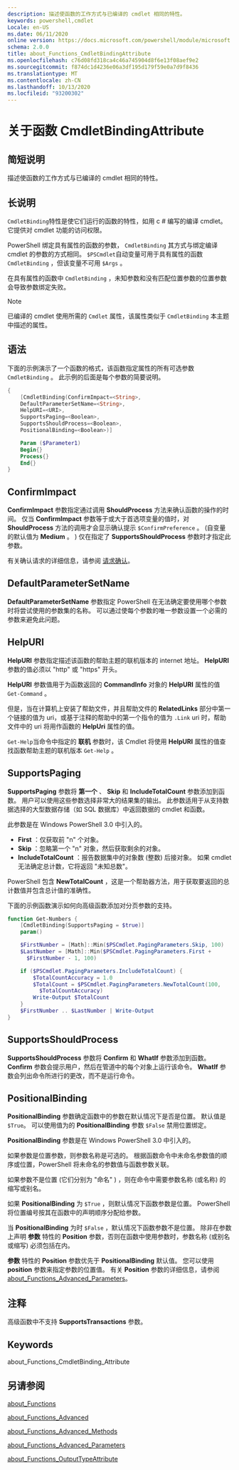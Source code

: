 ```yaml
---
description: 描述使函数的工作方式与已编译的 cmdlet 相同的特性。
keywords: powershell,cmdlet
Locale: en-US
ms.date: 06/11/2020
online version: https://docs.microsoft.com/powershell/module/microsoft.powershell.core/about/about_functions_cmdletbindingattribute?view=powershell-5.1&WT.mc_id=ps-gethelp
schema: 2.0.0
title: about_Functions_CmdletBindingAttribute
ms.openlocfilehash: c76d08fd318ca4c46a745904d8f6e13f08aef9e2
ms.sourcegitcommit: f874dc1d4236e06a3df195d179f59e0a7d9f8436
ms.translationtype: MT
ms.contentlocale: zh-CN
ms.lasthandoff: 10/13/2020
ms.locfileid: "93200302"
---
```

# <a name="about-functions-cmdletbindingattribute"></a>关于函数 CmdletBindingAttribute

## <a name="short-description"></a>简短说明
描述使函数的工作方式与已编译的 cmdlet 相同的特性。

## <a name="long-description"></a>长说明

`CmdletBinding`特性是使它们运行的函数的特性，如用 c # 编写的编译 cmdlet。 它提供对 cmdlet 功能的访问权限。

PowerShell 绑定具有属性的函数的参数， `CmdletBinding` 其方式与绑定编译 cmdlet 的参数的方式相同。 `$PSCmdlet`自动变量可用于具有属性的函数 `CmdletBinding` ，但该变量不可用 `$Args` 。

在具有属性的函数中 `CmdletBinding` ，未知参数和没有匹配位置参数的位置参数会导致参数绑定失败。

> [!NOTE]
> 已编译的 cmdlet 使用所需的 `Cmdlet` 属性，该属性类似于 `CmdletBinding` 本主题中描述的属性。

## <a name="syntax"></a>语法

下面的示例演示了一个函数的格式，该函数指定属性的所有可选参数 `CmdletBinding` 。 此示例的后面是每个参数的简要说明。

```powershell
{
    [CmdletBinding(ConfirmImpact=<String>,
    DefaultParameterSetName=<String>,
    HelpURI=<URI>,
    SupportsPaging=<Boolean>,
    SupportsShouldProcess=<Boolean>,
    PositionalBinding=<Boolean>)]

    Param ($Parameter1)
    Begin{}
    Process{}
    End{}
}
```

## <a name="confirmimpact"></a>ConfirmImpact

**ConfirmImpact** 参数指定通过调用 **ShouldProcess** 方法来确认函数的操作的时间。 仅当 **ConfirmImpact** 参数等于或大于首选项变量的值时，对 **ShouldProcess** 方法的调用才会显示确认提示 `$ConfirmPreference` 。  (自变量的默认值为 **Medium** 。 ) 仅在指定了 **SupportsShouldProcess** 参数时才指定此参数。

有关确认请求的详细信息，请参阅 [请求确认](/powershell/scripting/developer/cmdlet/requesting-confirmation)。

## <a name="defaultparametersetname"></a>DefaultParameterSetName

**DefaultParameterSetName** 参数指定 PowerShell 在无法确定要使用哪个参数时将尝试使用的参数集的名称。 可以通过使每个参数的唯一参数设置一个必需的参数来避免此问题。

## <a name="helpuri"></a>HelpURI

**HelpURI** 参数指定描述该函数的帮助主题的联机版本的 internet 地址。 **HelpURI** 参数的值必须以 "http" 或 "https" 开头。

**HelpURI** 参数值用于为函数返回的 **CommandInfo** 对象的 **HelpURI** 属性的值 `Get-Command` 。

但是，当在计算机上安装了帮助文件，并且帮助文件的 **RelatedLinks** 部分中第一个链接的值为 uri，或基于注释的帮助中的第一个指令的值为 `.Link` uri 时，帮助文件中的 uri 将用作函数的 **HelpUri** 属性的值。

`Get-Help`当命令中指定的 **联机** 参数时，该 Cmdlet 将使用 **HelpURI** 属性的值查找函数帮助主题的联机版本 `Get-Help` 。

## <a name="supportspaging"></a>SupportsPaging

**SupportsPaging** 参数将 **第一个** 、 **Skip** 和 **IncludeTotalCount** 参数添加到函数。 用户可以使用这些参数选择非常大的结果集的输出。 此参数适用于从支持数据选择的大型数据存储（如 SQL 数据库）中返回数据的 cmdlet 和函数。

此参数是在 Windows PowerShell 3.0 中引入的。

- **First** ：仅获取前 "n" 个对象。
- **Skip** ：忽略第一个 "n" 对象，然后获取剩余的对象。
- **IncludeTotalCount** ：报告数据集中的对象数 (整数) 后接对象。 如果 cmdlet 无法确定总计数，它将返回 "未知总数"。

PowerShell 包含 **NewTotalCount** ，这是一个帮助器方法，用于获取要返回的总计数值并包含总计值的准确性。

下面的示例函数演示如何向高级函数添加对分页参数的支持。

```powershell
function Get-Numbers {
    [CmdletBinding(SupportsPaging = $true)]
    param()

    $FirstNumber = [Math]::Min($PSCmdlet.PagingParameters.Skip, 100)
    $LastNumber = [Math]::Min($PSCmdlet.PagingParameters.First +
      $FirstNumber - 1, 100)

    if ($PSCmdlet.PagingParameters.IncludeTotalCount) {
        $TotalCountAccuracy = 1.0
        $TotalCount = $PSCmdlet.PagingParameters.NewTotalCount(100,
          $TotalCountAccuracy)
        Write-Output $TotalCount
    }
    $FirstNumber .. $LastNumber | Write-Output
}
```

## <a name="supportsshouldprocess"></a>SupportsShouldProcess

**SupportsShouldProcess** 参数将 **Confirm** 和 **WhatIf** 参数添加到函数。 **Confirm** 参数会提示用户，然后在管道中的每个对象上运行该命令。 **WhatIf** 参数会列出命令所进行的更改，而不是运行命令。

## <a name="positionalbinding"></a>PositionalBinding

**PositionalBinding** 参数确定函数中的参数在默认情况下是否是位置。 默认值是 `$True`。 可以使用值为的 **PositionalBinding** 参数 `$False` 禁用位置绑定。

**PositionalBinding** 参数是在 Windows PowerShell 3.0 中引入的。

如果参数是位置参数，则参数名称是可选的。
根据函数命令中未命名参数值的顺序或位置，PowerShell 将未命名的参数值与函数参数关联。

如果参数不是位置 (它们分别为 "命名" ) ，则在命令中需要参数名称 (或名称) 的缩写或别名。

如果 **PositionalBinding** 为 `$True` ，则默认情况下函数参数是位置。 PowerShell 将位置编号按其在函数中的声明顺序分配给参数。

当 **PositionalBinding** 为时 `$False` ，默认情况下函数参数不是位置。 除非在参数上声明 **参数** 特性的 **Position** 参数，否则在函数中使用参数时，参数名称 (或别名或缩写) 必须包括在内。

**参数** 特性的 **Position** 参数优先于 **PositionalBinding** 默认值。 您可以使用 **position** 参数来指定参数的位置值。 有关 **Position** 参数的详细信息，请参阅 [about_Functions_Advanced_Parameters](about_Functions_Advanced_Parameters.md)。

## <a name="notes"></a>注释

高级函数中不支持 **SupportsTransactions** 参数。

## <a name="keywords"></a>Keywords

about_Functions_CmdletBinding_Attribute

## <a name="see-also"></a>另请参阅

[about_Functions](about_Functions.md)

[about_Functions_Advanced](about_Functions_Advanced.md)

[about_Functions_Advanced_Methods](about_Functions_Advanced_Methods.md)

[about_Functions_Advanced_Parameters](about_Functions_Advanced_Parameters.md)

[about_Functions_OutputTypeAttribute](about_Functions_OutputTypeAttribute.md)
